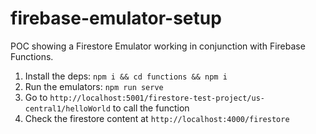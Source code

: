 # firebase-emulator-setup

POC showing a Firestore Emulator working in conjunction with Firebase Functions.

1. Install the deps: `npm i && cd functions && npm i`
1. Run the emulators: `npm run serve`
1. Go to `http://localhost:5001/firestore-test-project/us-central1/helloWorld` to call the function
1. Check the firestore content at `http://localhost:4000/firestore`
